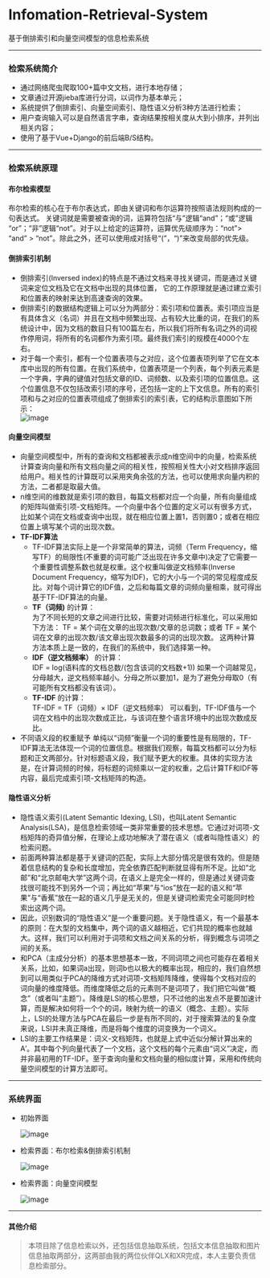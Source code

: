 # Infomation-Retrieval-System
基于倒排索引和向量空间模型的信息检索系统

---
### 检索系统简介
- 通过网络爬虫爬取100+篇中文文档，进行本地存储；
- 文章通过开源jieba库进行分词，以词作为基本单元；
- 系统提供了倒排索引、向量空间索引、隐性语义分析3种方法进行检索；
- 用户查询输入可以是自然语言字串，查询结果按相关度从大到小排序，并列出相关内容；
- 使用了基于Vue+Django的前后端B/S结构。


---
### 检索系统原理
#### 布尔检索模型
布尔检索的核心在于布尔表达式，即由关键词和布尔运算符按照语法规则构成的一句表达式。
关键词就是需要被查询的词，运算符包括“与”逻辑“and”；“或”逻辑 “or”；“非”逻辑“not”。对于以上给定的运算符，运算优先级顺序为：“not”> “and” > “not”。除此之外，还可以使用成对括号“(”，“)”来改变局部的优先级。

#### 倒排索引机制
- 倒排索引(Inversed index)的特点是不通过文档来寻找关键词，而是通过关键词来定位文档及它在文档中出现的具体位置，
它的工作原理就是通过建立索引和位置表的映射来达到高速查询的效果。  
- 倒排索引的数据结构逻辑上可以分为两部分：索引项和位置表。索引项应当是有具体含义（名词）并且在文档中频繁出现、占有较大比重的词，在我们的系统设计中，因为文档的数目只有100篇左右，所以我们将所有名词之外的词视作停用词，将所有的名词都作为索引项。最终我们索引的规模在4000个左右。 
- 对于每一个索引，都有一个位置表项与之对应，这个位置表项列举了它在文本库中出现的所有位置。在我们系统中，位置表项是一个列表，每个列表元素是一个字典，字典的键值对包括文章的ID、词频数、以及索引项的位置信息。这个位置信息不仅包括改索引项的序号，还包括一定的上下文信息。所有的索引项和与之对应的位置表项组成了倒排索引的索引表，它的结构示意图如下所示：  
  ![image](https://github.com/galaxy-TvT/Infomation-Retrieval-System/blob/main/ScreenShot/%E5%9B%BE%E7%89%871.png)

#### 向量空间模型
- 向量空间模型中，所有的查询和文档都被表示成n维空间中的向量，检索系统计算查询向量和所有文档向量之间的相关性，按照相关性大小对文档排序返回给用户。相关性的计算既可以采用夹角余弦的方法，也可以使用求向量内积的方法，二者都是取最大值。
- n维空间的维数就是索引项的数目，每篇文档都对应一个向量，所有向量组成的矩阵叫做索引项-文档矩阵。一个向量中各个位置的定义可以有很多方式，比如某个词在文档或查询中出现，就在相应位置上置1，否则置0；或者在相应位置上填写某个词的出现次数。
- **TF-IDF算法**
  - TF-IDF算法实际上是一个非常简单的算法，词频（Term Frequency，缩写TF）的局限性(不重要的词可能广泛出现在许多文章中)决定了它需要一个重要性调整系数也就是权重。这个权重叫做逆文档频率(Inverse Document Frequency，缩写为IDF)，它的大小与一个词的常见程度成反比。对每个词计算它的IDF值，之后和每篇文章的词频向量相乘，就可得出基于TF-IDF算法的向量。
  - **TF（词频)** 的计算：   
  为了不同长短的文章之间进行比较，需要对词频进行标准化，可以采用如下方法：
  TF = 某个词在文章的出现次数/文章的总词数；或者
  TF = 某个词在文章的出现次数/该文章出现次数最多的词的出现次数。
  这两种计算方法本质上是一致的，在我们的系统中，我们选择第一种。
  - **IDF（逆文档频率）** 的计算：    
    IDF = log(语料库的文档总数/(包含该词的文档数+1))
  如果一个词越常见，分母越大，逆文档频率越小。分母之所以要加1，是为了避免分母取0（有可能所有文档都没有该词）。
  - **TF-IDF** 的计算：    
  TF-IDF = TF（词频）× IDF（逆文档频率）
  可以看到，TF-IDF值与一个词在文档中的出现次数成正比，与该词在整个语言环境中的出现次数成反比。
- 不同语义段的权重赋予
  单纯以“词频”衡量一个词的重要性是有局限的，TF-IDF算法无法体现一个词的位置信息。根据我们观察，每篇文档都可以分为标题和正文两部分。针对标题语义段，我们赋予更大的权重。具体的实现方法是，在计算词频的时候，将标题的词频乘以一定的权重，之后计算TF和IDF等内容，最后完成索引项-文档矩阵的构造。


#### 隐性语义分析
- 隐性语义索引(Latent Semantic Idexing, LSI)，也叫Latent Semantic Analysis(LSA)，是信息检索领域一类非常重要的技术思想。它通过对词项-文档矩阵的奇异值分解，在理论上成功地解决了潜在语义（或者叫隐性语义）的检索问题。
- 前面两种算法都是基于关键词的匹配，实际上大部分情况是很有效的。但是随着信息结构的复杂和长度增加，完全依靠匹配判断就显得有所不足。比如“北邮”和“北京邮电大学”这两个词，在语义上是完全一样的，但是通过关键词查找很可能找不到另外一个词；再比如“苹果”与“ios”放在一起的语义和“苹果”与“香蕉”放在一起的语义几乎是无关的，但是关键词检索完全可能同时检索出这两个词。
- 因此，识别数词的“隐性语义”是一个重要问题。关于隐性语义，有一个最基本的原则：在大型的文档集中，两个词的语义越相近，它们共现的概率也就越大。这样，我们可以利用对于词项和文档之间关系的分析，得到概念与词项之间的关系。
- 和PCA（主成分分析）的基本思想基本一致，不同词项之间也可能存在着相关关系，比如，如果词a出现，则词b也以极大的概率出现，相应的，我们自然想到可以用类似于PCA的降维方式对词项-文档矩阵降维，使得每个文档对应的词向量的维度降低。而维度降低之后的元素则不是词项了，我们把它叫做“概念”（或者叫“主题”）。降维是LSI的核心思想，只不过他的出发点不是要加速计算，而是解决如何将一个个的词，映射为统一的语义（概念、主题）。实际上，LSI的处理方法与PCA在最后一步是有所不同的，对于搜索算法的复杂度来说，LSI并未真正降维，而是将每个维度的词变换为一个词义。
- LSI的主要工作结果是：词义-文档矩阵，也就是上式中近似分解计算出来的A′。其中每个列向量代表了一个文档，这个文档的每个元素由“词义”决定，而并非最初用的TF-IDF。至于查询向量和文档向量的相似度计算，采用和传统向量空间模型的计算方法即可。

---
### 系统界面
- 初始界面

  ![image](https://github.com/galaxy-TvT/Infomation-Retrieval-System/blob/main/ScreenShot/图片2.png)
  
  
- 检索界面：布尔检索&倒排索引机制
  
  ![image](https://github.com/galaxy-TvT/Infomation-Retrieval-System/blob/main/ScreenShot/图片3.png)
  
  
- 检索界面：向量空间模型

  ![image](https://github.com/galaxy-TvT/Infomation-Retrieval-System/blob/main/ScreenShot/图片4.png)


---
#### 其他介绍
> 本项目除了信息检索以外，还包括信息抽取系统，包括文本信息抽取和图片信息抽取两部分，这两部由我的两位伙伴QLX和XR完成，本人主要负责信息检索部分。
















